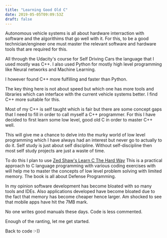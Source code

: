```yaml
---
title: "Learning Good Old C"
date: 2019-05-05T09:09:53Z
draft: false
---
```


Autonomous vehicle systems is all about hardware interraction with
software and the algorithims that go well with it. For this, to be a
good technician/engineer one must master the relevant software and
hardware tools that are required for this.

All through the Udacity's course for Self Driving Cars the language that I used mostly was C++. I also used Python for mostly high level programming like Neural networks and Machine Learning.

I however found C++ more fulfilling and faster than Python.

The key thing here is not about speed but which one
has more tools and libraries which can interface with the current vehicle systems better. I find C++ more suitable for this.

Most of my C++ is self taught which is fair but there are some concept gaps that I need to fill in order to call myself a C++ programmer. For this I have decided to first learn some low level, good old C in order to master C++ well.

This will give me a chance to delve into the murky world of low level programming which I have always had an interest but never go to actually to do it. Self study is just about self discipline. Without self-discipline then most self study projects are just a waste of time.

To do this I plan to use [Zed Shaw's Learn C The Hard Way](http://ptgmedia.pearsoncmg.com/images/9780321884923/samplepages/9780321884923.pdf)
This is a practical approach to C language programming with various coding exercises with will help me to master the concepts of low level problem solving with limited memory. The book is all about Defense Programming.

In my opinion software development has become bloated with so many tools and IDEs. Also applications developed have become bloated due to the fact that memory has become cheaper hence larger. Am shocked to see that mobile apps have hit the 7MB mark.

No one writes good manuals these days. Code is less commented.

Enough of the ranting, let me get started.

Back to code :-))




